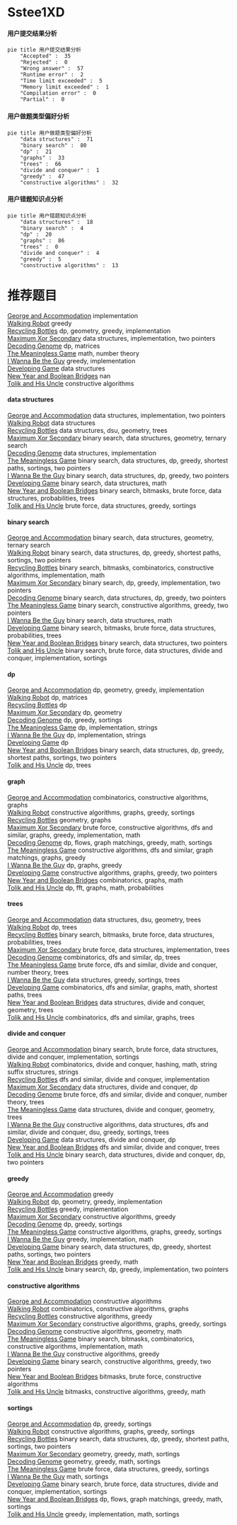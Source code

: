 # Sstee1XD
<!-- tabs:start -->
#### **用户提交结果分析**

```mermaid
pie title 用户提交结果分析
    "Accepted" :  35
    "Rejected" :  0
    "Wrong answer" :  57
    "Runtime error" :  2
    "Time limit exceeded" :  5
    "Memory limit exceeded" :  1
    "Compilation error" :  0
    "Partial" :  0
```
#### **用户做题类型偏好分析**

```mermaid
pie title 用户做题类型偏好分析
    "data structures" :  71
    "binary search" :  80
    "dp" :  21
    "graphs" :  33
    "trees" :  66
    "divide and conquer" :  1
    "greedy" :  47
    "constructive algorithms" :  32
```
#### **用户错题知识点分析**

```mermaid
pie title 用户错题知识点分析
    "data structures" :  18
    "binary search" :  4
    "dp" :  20
    "graphs" :  86
    "trees" :  0
    "divide and conquer" :  4
    "greedy" :  5
    "constructive algorithms" :  13
```
<!-- tabs:end -->
# 推荐题目
[George and Accommodation](http://codeforces.com/problemset/problem/467/A)		implementation		  
[Walking Robot](http://codeforces.com/problemset/problem/1154/D)		greedy		  
[Recycling Bottles](http://codeforces.com/problemset/problem/671/A)		dp,
                        geometry,
                        greedy,
                        implementation		  
[Maximum Xor Secondary](http://codeforces.com/problemset/problem/280/B)		data structures,
                        implementation,
                        two pointers		  
[Decoding Genome](http://codeforces.com/problemset/problem/222/E)		dp,
                        matrices		  
[The Meaningless Game](http://codeforces.com/problemset/problem/833/A)		math,
                        number theory		  
[I Wanna Be the Guy](http://codeforces.com/problemset/problem/469/A)		greedy,
                        implementation		  
[Developing Game](http://codeforces.com/problemset/problem/377/D)		data structures		  
[New Year and Boolean Bridges](http://codeforces.com/problemset/problem/908/H)		nan		  
[Tolik and His Uncle](http://codeforces.com/problemset/problem/1179/B)		constructive algorithms		  
<!-- tabs:start -->
#### **data structures**
[George and Accommodation](http://codeforces.com/problemset/problem/280/B)		data structures,
                        implementation,
                        two pointers		  
[Walking Robot](http://codeforces.com/problemset/problem/377/D)		data structures		  
[Recycling Bottles](http://codeforces.com/problemset/problem/962/G)		data structures,
                        dsu,
                        geometry,
                        trees		  
[Maximum Xor Secondary](http://codeforces.com/problemset/problem/660/F)		binary search,
                        data structures,
                        geometry,
                        ternary search		  
[Decoding Genome](http://codeforces.com/problemset/problem/834/B)		data structures,
                        implementation		  
[The Meaningless Game](https://codeforces.com/contest/1504/problem/E)		binary search,
                        data structures,
                        dp,
                        greedy,
                        shortest paths,
                        sortings,
                        two pointers		  
[I Wanna Be the Guy](http://codeforces.com/problemset/problem/1492/C)		binary search,
                        data structures,
                        dp,
                        greedy,
                        two pointers		  
[Developing Game](http://codeforces.com/problemset/problem/1490/G)		binary search,
                        data structures,
                        math		  
[New Year and Boolean Bridges](http://codeforces.com/problemset/problem/1479/D)		binary search,
                        bitmasks,
                        brute force,
                        data structures,
                        probabilities,
                        trees		  
[Tolik and His Uncle](http://codeforces.com/problemset/problem/1497/A)		brute force,
                        data structures,
                        greedy,
                        sortings		  
#### **binary search**
[George and Accommodation](http://codeforces.com/problemset/problem/660/F)		binary search,
                        data structures,
                        geometry,
                        ternary search		  
[Walking Robot](https://codeforces.com/contest/1504/problem/E)		binary search,
                        data structures,
                        dp,
                        greedy,
                        shortest paths,
                        sortings,
                        two pointers		  
[Recycling Bottles](https://codeforces.com/contest/1509/problem/E)		binary search,
                        bitmasks,
                        combinatorics,
                        constructive algorithms,
                        implementation,
                        math		  
[Maximum Xor Secondary](http://codeforces.com/problemset/problem/1494/C)		binary search,
                        dp,
                        greedy,
                        implementation,
                        two pointers		  
[Decoding Genome](http://codeforces.com/problemset/problem/1492/C)		binary search,
                        data structures,
                        dp,
                        greedy,
                        two pointers		  
[The Meaningless Game](http://codeforces.com/problemset/problem/1463/D)		binary search,
                        constructive algorithms,
                        greedy,
                        two pointers		  
[I Wanna Be the Guy](http://codeforces.com/problemset/problem/1490/G)		binary search,
                        data structures,
                        math		  
[Developing Game](http://codeforces.com/problemset/problem/1479/D)		binary search,
                        bitmasks,
                        brute force,
                        data structures,
                        probabilities,
                        trees		  
[New Year and Boolean Bridges](http://codeforces.com/problemset/problem/1436/E)		binary search,
                        data structures,
                        two pointers		  
[Tolik and His Uncle](http://codeforces.com/problemset/problem/1461/D)		binary search,
                        brute force,
                        data structures,
                        divide and conquer,
                        implementation,
                        sortings		  
#### **dp**
[George and Accommodation](http://codeforces.com/problemset/problem/671/A)		dp,
                        geometry,
                        greedy,
                        implementation		  
[Walking Robot](http://codeforces.com/problemset/problem/222/E)		dp,
                        matrices		  
[Recycling Bottles](http://codeforces.com/problemset/problem/383/D)		dp		  
[Maximum Xor Secondary](https://codeforces.com/contest/438/problem/C)		dp,
                        geometry		  
[Decoding Genome](http://codeforces.com/problemset/problem/1282/B1)		dp,
                        greedy,
                        sortings		  
[The Meaningless Game](http://codeforces.com/problemset/problem/666/A)		dp,
                        implementation,
                        strings		  
[I Wanna Be the Guy](http://codeforces.com/problemset/problem/1149/B)		dp,
                        implementation,
                        strings		  
[Developing Game](http://codeforces.com/problemset/problem/687/C)		dp		  
[New Year and Boolean Bridges](https://codeforces.com/contest/1504/problem/E)		binary search,
                        data structures,
                        dp,
                        greedy,
                        shortest paths,
                        sortings,
                        two pointers		  
[Tolik and His Uncle](http://codeforces.com/problemset/problem/1322/F)		dp,
                        trees		  
#### **graph**
[George and Accommodation](http://codeforces.com/problemset/problem/272/E)		combinatorics,
                        constructive algorithms,
                        graphs		  
[Walking Robot](http://codeforces.com/problemset/problem/1198/C)		constructive algorithms,
                        graphs,
                        greedy,
                        sortings		  
[Recycling Bottles](http://codeforces.com/problemset/problem/933/C)		geometry,
                        graphs		  
[Maximum Xor Secondary](http://codeforces.com/problemset/problem/1487/C)		brute force,
                        constructive algorithms,
                        dfs and similar,
                        graphs,
                        greedy,
                        implementation,
                        math		  
[Decoding Genome](http://codeforces.com/problemset/problem/1437/C)		dp,
                        flows,
                        graph matchings,
                        greedy,
                        math,
                        sortings		  
[The Meaningless Game](http://codeforces.com/problemset/problem/1470/D)		constructive algorithms,
                        dfs and similar,
                        graph matchings,
                        graphs,
                        greedy		  
[I Wanna Be the Guy](http://codeforces.com/problemset/problem/1476/C)		dp,
                        graphs,
                        greedy		  
[Developing Game](http://codeforces.com/problemset/problem/1304/D)		constructive algorithms,
                        graphs,
                        greedy,
                        two pointers		  
[New Year and Boolean Bridges](http://codeforces.com/problemset/problem/1475/C)		combinatorics,
                        graphs,
                        math		  
[Tolik and His Uncle](http://codeforces.com/problemset/problem/553/E)		dp,
                        fft,
                        graphs,
                        math,
                        probabilities		  
#### **trees**
[George and Accommodation](http://codeforces.com/problemset/problem/962/G)		data structures,
                        dsu,
                        geometry,
                        trees		  
[Walking Robot](http://codeforces.com/problemset/problem/1322/F)		dp,
                        trees		  
[Recycling Bottles](http://codeforces.com/problemset/problem/1479/D)		binary search,
                        bitmasks,
                        brute force,
                        data structures,
                        probabilities,
                        trees		  
[Maximum Xor Secondary](http://codeforces.com/problemset/problem/1511/C)		brute force,
                        data structures,
                        implementation,
                        trees		  
[Decoding Genome](http://codeforces.com/problemset/problem/1499/F)		combinatorics,
                        dfs and similar,
                        dp,
                        trees		  
[The Meaningless Game](http://codeforces.com/problemset/problem/1491/E)		brute force,
                        dfs and similar,
                        divide and conquer,
                        number theory,
                        trees		  
[I Wanna Be the Guy](http://codeforces.com/problemset/problem/1466/D)		data structures,
                        greedy,
                        sortings,
                        trees		  
[Developing Game](http://codeforces.com/problemset/problem/1495/D)		combinatorics,
                        dfs and similar,
                        graphs,
                        math,
                        shortest paths,
                        trees		  
[New Year and Boolean Bridges](http://codeforces.com/problemset/problem/1303/G)		data structures,
                        divide and conquer,
                        geometry,
                        trees		  
[Tolik and His Uncle](http://codeforces.com/problemset/problem/1454/E)		combinatorics,
                        dfs and similar,
                        graphs,
                        trees		  
#### **divide and conquer**
[George and Accommodation](http://codeforces.com/problemset/problem/1461/D)		binary search,
                        brute force,
                        data structures,
                        divide and conquer,
                        implementation,
                        sortings		  
[Walking Robot](http://codeforces.com/problemset/problem/1466/G)		combinatorics,
                        divide and conquer,
                        hashing,
                        math,
                        string suffix structures,
                        strings		  
[Recycling Bottles](http://codeforces.com/problemset/problem/1490/D)		dfs and similar,
                        divide and conquer,
                        implementation		  
[Maximum Xor Secondary](https://codeforces.com/contest/1483/problem/C)		data structures,
                        divide and conquer,
                        dp		  
[Decoding Genome](http://codeforces.com/problemset/problem/1491/E)		brute force,
                        dfs and similar,
                        divide and conquer,
                        number theory,
                        trees		  
[The Meaningless Game](http://codeforces.com/problemset/problem/1303/G)		data structures,
                        divide and conquer,
                        geometry,
                        trees		  
[I Wanna Be the Guy](http://codeforces.com/problemset/problem/1494/D)		constructive algorithms,
                        data structures,
                        dfs and similar,
                        divide and conquer,
                        dsu,
                        greedy,
                        sortings,
                        trees		  
[Developing Game](http://codeforces.com/problemset/problem/1482/E)		data structures,
                        divide and conquer,
                        dp		  
[New Year and Boolean Bridges](http://codeforces.com/problemset/problem/566/C)		dfs and similar,
                        divide and conquer,
                        trees		  
[Tolik and His Uncle](http://codeforces.com/problemset/problem/1428/F)		binary search,
                        data structures,
                        divide and conquer,
                        dp,
                        two pointers		  
#### **greedy**
[George and Accommodation](http://codeforces.com/problemset/problem/1154/D)		greedy		  
[Walking Robot](http://codeforces.com/problemset/problem/671/A)		dp,
                        geometry,
                        greedy,
                        implementation		  
[Recycling Bottles](http://codeforces.com/problemset/problem/469/A)		greedy,
                        implementation		  
[Maximum Xor Secondary](http://codeforces.com/problemset/problem/515/D)		constructive algorithms,
                        greedy		  
[Decoding Genome](http://codeforces.com/problemset/problem/1282/B1)		dp,
                        greedy,
                        sortings		  
[The Meaningless Game](http://codeforces.com/problemset/problem/1198/C)		constructive algorithms,
                        graphs,
                        greedy,
                        sortings		  
[I Wanna Be the Guy](http://codeforces.com/problemset/problem/1294/E)		greedy,
                        implementation,
                        math		  
[Developing Game](https://codeforces.com/contest/1504/problem/E)		binary search,
                        data structures,
                        dp,
                        greedy,
                        shortest paths,
                        sortings,
                        two pointers		  
[New Year and Boolean Bridges](http://codeforces.com/problemset/problem/1181/A)		greedy,
                        math		  
[Tolik and His Uncle](http://codeforces.com/problemset/problem/1494/C)		binary search,
                        dp,
                        greedy,
                        implementation,
                        two pointers		  
#### **constructive algorithms**
[George and Accommodation](http://codeforces.com/problemset/problem/1179/B)		constructive algorithms		  
[Walking Robot](http://codeforces.com/problemset/problem/272/E)		combinatorics,
                        constructive algorithms,
                        graphs		  
[Recycling Bottles](http://codeforces.com/problemset/problem/515/D)		constructive algorithms,
                        greedy		  
[Maximum Xor Secondary](http://codeforces.com/problemset/problem/1198/C)		constructive algorithms,
                        graphs,
                        greedy,
                        sortings		  
[Decoding Genome](http://codeforces.com/problemset/problem/820/B)		constructive algorithms,
                        geometry,
                        math		  
[The Meaningless Game](https://codeforces.com/contest/1509/problem/E)		binary search,
                        bitmasks,
                        combinatorics,
                        constructive algorithms,
                        implementation,
                        math		  
[I Wanna Be the Guy](http://codeforces.com/problemset/problem/1493/A)		constructive algorithms,
                        greedy		  
[Developing Game](http://codeforces.com/problemset/problem/1463/D)		binary search,
                        constructive algorithms,
                        greedy,
                        two pointers		  
[New Year and Boolean Bridges](https://codeforces.com/contest/1456/problem/B)		bitmasks,
                        brute force,
                        constructive algorithms		  
[Tolik and His Uncle](http://codeforces.com/problemset/problem/1492/D)		bitmasks,
                        constructive algorithms,
                        greedy,
                        math		  
#### **sortings**
[George and Accommodation](http://codeforces.com/problemset/problem/1282/B1)		dp,
                        greedy,
                        sortings		  
[Walking Robot](http://codeforces.com/problemset/problem/1198/C)		constructive algorithms,
                        graphs,
                        greedy,
                        sortings		  
[Recycling Bottles](https://codeforces.com/contest/1504/problem/E)		binary search,
                        data structures,
                        dp,
                        greedy,
                        shortest paths,
                        sortings,
                        two pointers		  
[Maximum Xor Secondary](https://codeforces.com/contest/1496/problem/C)		geometry,
                        greedy,
                        math,
                        sortings		  
[Decoding Genome](http://codeforces.com/problemset/problem/1495/A)		geometry,
                        greedy,
                        math,
                        sortings		  
[The Meaningless Game](http://codeforces.com/problemset/problem/1497/A)		brute force,
                        data structures,
                        greedy,
                        sortings		  
[I Wanna Be the Guy](http://codeforces.com/problemset/problem/1427/A)		math,
                        sortings		  
[Developing Game](http://codeforces.com/problemset/problem/1461/D)		binary search,
                        brute force,
                        data structures,
                        divide and conquer,
                        implementation,
                        sortings		  
[New Year and Boolean Bridges](http://codeforces.com/problemset/problem/1437/C)		dp,
                        flows,
                        graph matchings,
                        greedy,
                        math,
                        sortings		  
[Tolik and His Uncle](http://codeforces.com/problemset/problem/1473/A)		greedy,
                        implementation,
                        math,
                        sortings		  
<!-- tabs:end -->
